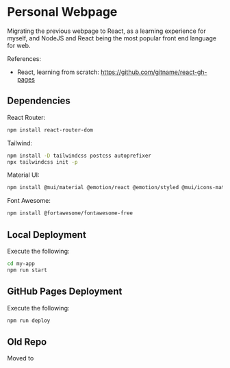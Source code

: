 # Personal Webpage

Migrating the previous webpage to React, as a learning experience for myself, and NodeJS and React being the most popular front end language for web.

References:
* React, learning from scratch: https://github.com/gitname/react-gh-pages

## Dependencies

<!-- NextJS:
```bash
npm install next react react-dom
``` -->
React Router:
```bash
npm install react-router-dom
```

Tailwind:
```bash
npm install -D tailwindcss postcss autoprefixer
npx tailwindcss init -p
```

Material UI:
```bash
npm install @mui/material @emotion/react @emotion/styled @mui/icons-material @mui/lab
```

Font Awesome:
```bash
npm install @fortawesome/fontawesome-free
```

## Local Deployment

Execute the following:
```bash
cd my-app
npm run start
```

## GitHub Pages Deployment

Execute the following:
```bash
npm run deploy
```

## Old Repo

Moved to 